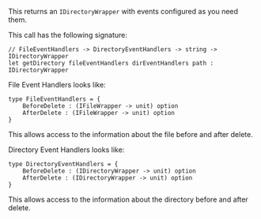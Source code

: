 <!-- (dl (section-meta Get Directory)) -->
This returns an `IDirectoryWrapper` with events configured as you need them.

This call has the following signature:

```f#
// FileEventHandlers -> DirectoryEventHandlers -> string -> IDirectoryWrapper
let getDirectory fileEventHandlers dirEventHandlers path : IDirectoryWrapper
```

File Event Handlers looks like:

```f#
type FileEventHandlers = {
    BeforeDelete : (IFileWrapper -> unit) option
    AfterDelete : (IFileWrapper -> unit) option
}
```

This allows access to the information about the file before and after delete.

Directory Event Handlers looks like:

```f#
type DirectoryEventHandlers = {
    BeforeDelete : (IDirectoryWrapper -> unit) option
    AfterDelete : (IDirectoryWrapper -> unit) option
}
```

This allows access to the information about the directory before and after delete.